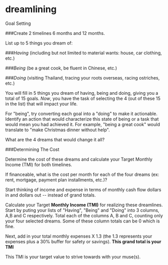 # dreamlining
Goal Setting

###Create 2 timelines 6 months and 12 months.

List up to 5 things you dream of: 

###*Having* (including but not limited to material wants: house, car clothing, etc.)

###*Being* (be a great cook, be fluent in Chinese, etc.)

###*Doing* (visiting Thailand, tracing your roots overseas, racing ostriches, etc.)

You will fill in 5 things you dream of having, being and doing, giving you a total of 15 goals.  *Now*, you have the task of selecting the 4 (out of these 15 in the list) that will impact your life.

For "being", try converting each goal into a "doing" to make it actionable.  Identify an action that would characterize this state of being or a task that would mean you had achieved it. For example, "being a great cook" would translate to "make Christmas dinner without help".

What are the 4 dreams that would change it all?

###Determining The Cost

Determine the cost of these dreams and calculate your Target Monthly Income (TMI) for both timelines.

If financeable, what is the cost per month for each of the four dreams (ex: rent, mortgage, payment plan installments, etc.)?

Start thinking of income and expense in terms of monthly cash flow dollars in and dollars out -- instead of grand totals.

Calculate your Target **Monthly Income (TMI)** for realizing these dreamlines.  Start by puting your lists of "Having", "Being" and "Doing" into 3 columns, A,B and C respectively.  Total each of the columns A, B and C, counting only your four selected dreams.  Some of these column totals can be 0 which is fine.

Next, add in your total monthly expenses X 1.3 (the 1.3 represents your expenses plus a 30% buffer for safety or savings).  **This grand total is your TMI**

This TMI is your target value to strive towards with your muse(s).

